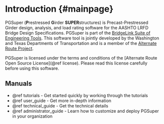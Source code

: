 Introduction {#mainpage}
============
PGSuper (<b>P</b>restressed <b>G</b>irder <b>SUPER</b>structures) is Precast-Prestressed Girder design, analysis, and load rating software for the AASHTO LRFD Bridge Design Specifications. PGSuper is part of the [BridgeLink Suite of Engineering Tools](..\..\BridgeLink\1.0). This software tool is jointly developed by the Washington and Texas Departments of Transportation and is a member of the [Alternate Route Project](http://www.wsdot.wa.gov/eesc/bridge/alternateroute).

PGSuper is licensed under the terms and conditions of the [Alternate Route Open Source License](@ref license). Please read this license carefully before using this software.

Manuals
----------
* @ref tutorials - Get started quickly by working through the tutorials
* @ref user_guide - Get more in-depth information
* @ref technical_guide - Get the technical details
* @ref administrator_guide - Learn how to customize and deploy PGSuper in your organization